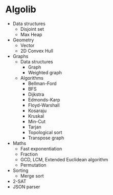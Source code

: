 # Algolib

- Data structures
    - Disjoint set
    - Max Heap
- Geometry
    - Vector
    - 2D Convex Hull
- Graphs
    - Data structures
        - Graph
        - Weighted graph
    - Algorithms
        - Bellman-Ford
        - BFS
        - Dijkstra
        - Edmonds-Karp
        - Floyd-Warshall
        - Kosaraju
        - Kruskal
        - Min-Cut
        - Tarjan
        - Topological sort
        - Transpose graph
- Maths
    - Fast exponentiation
    - Fraction
    - GCD, LCM, Extended Euclidean algorithm
    - Permutation
- Sorting
    - Merge sort
- 2-SAT
- JSON parser
